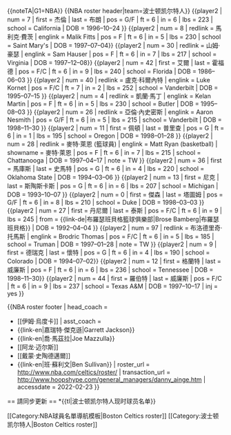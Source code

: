<noinclude>{{noteTA|G1=NBA}}</noinclude>
{{NBA roster header|team=波士顿凯尔特人}}
{{player2 | num = 7 | first = 杰倫 | last = 布朗 | pos = G/F | ft = 6 | in = 6 | lbs = 223 | school = California | DOB = 1996–10–24 }}
{{player2 | num = 8 | redlink = 馬利克·費茨 | englink = Malik Fitts | pos = F | ft = 6 | in = 5 | lbs = 230 | school = Saint Mary's | DOB = 1997–07–04}}
{{player2 | num = 30 | redlink = 山姆·豪瑟 | englink = Sam Hauser | pos = F | ft = 6 | in = 7 | lbs = 217 | school = Virginia | DOB = 1997–12–08}}
{{player2 | num = 42 | first = 艾爾 | last = 霍福德 | pos = F/C | ft = 6 | in = 9 | lbs = 240 | school = Florida | DOB = 1986–06–03 }}
{{player2 | num = 40 | redlink = 盧克·科爾內特 | englink = Luke Kornet | pos = F/C | ft = 7 | in = 2 | lbs = 252 | school = Vanderbilt | DOB = 1995–07–15 }}
{{player2 | num = 4 | redlink = 凱蘭·馬丁 | englink = Kelan Martin | pos = F | ft = 6 | in = 5 | lbs = 230 | school = Butler | DOB = 1995–08–03 }}
{{player2 | num = 26 | redlink = 亞倫·內史密斯 | englink = Aaron Nesmith | pos = G/F | ft = 6 | in = 5 | lbs = 215 | school = Vanderbilt | DOB = 1998–11–30 }}
{{player2 | num = 11 | first = 佩頓 | last = 普里查 | pos = G | ft = 6 | in = 1 | lbs = 195 | school = Oregon | DOB = 1998–01–28 }}
{{player2 | num = 28 | redlink = 麥特·萊恩 (籃球員) | englink = Matt Ryan (basketball) | showname = 麥特·萊恩 | pos = F | ft = 6 | in = 7 | lbs = 215 | school = Chattanooga | DOB = 1997–04–17 | note = TW }}
{{player2 | num = 36 | first = 馬庫斯 | last = 史馬特 | pos = G | ft = 6 | in = 4 | lbs = 220 | school = Oklahoma State | DOB = 1994–03–06 }}
{{player2 | num = 13 | first = 尼克 | last = 斯陶斯卡斯 | pos = G | ft = 6 | in = 6 | lbs = 207 | school = Michigan | DOB = 1993–10–07 }}
{{player2 | num = 0 | first = 傑森 | last = 塔圖姆 | pos = G/F | ft = 6 | in = 8 | lbs = 210 | school = Duke | DOB = 1998–03–03 }}
{{player2 | num = 27 | first = 丹尼爾 | last = 泰斯 | pos = F/C | ft = 6 | in = 9 | lbs = 245 | from = {{link-de|布羅瑟班貝格籃球俱樂部|Brose Bamberg|布羅瑟班貝格}} | DOB = 1992–04–04 }}
{{player2 | num = 97 | redlink = 布洛德里奇·托馬斯 | englink = Brodric Thomas | pos = F/C | ft = 6 | in = 5 | lbs = 185 | school = Truman | DOB = 1997–01–28 | note = TW }}
{{player2 | num = 9 | first = 德瑞克 | last = 懷特 | pos = G | ft = 6 | in = 4 | lbs = 190 | school = Colorado | DOB = 1994–07–02}}
{{player2 | num = 12 | first = 格蘭特 | last = 威廉斯 | pos = F | ft = 6 | in = 6 | lbs = 236 | school = Tennessee | DOB = 1998–11–30}}
{{player2 | num = 44 | first = 羅伯特 | last = 威廉斯 | pos = F/C | ft = 6 | in = 9 | lbs = 237 | school = Texas A&M | DOB = 1997–10–17 | inj = yes }} 

{{NBA roster footer
| head_coach = 
* [[伊姆·烏度卡]]
| asst_coach =
* {{link-en|嘉瑞特·傑克遜|Garrett Jackson}}
* {{link-en|喬·馬茲拉|Joe Mazzulla}}
* [[阿龙·迈尔斯]]
* [[戴蒙·史陶德邁爾]]
* {{link-en|班·蘇利文|Ben Sullivan}}
| roster_url = http://www.nba.com/celtics/roster/
| transaction_url = http://www.hoopshype.com/general_managers/danny_ainge.htm
| accessdate = 2022-02-23
}}<noinclude>

== 請同步更新 ==
*{{tl|波士顿凯尔特人现时球员名单}}

[[Category:NBA球員名單導航模板|Boston Celtics roster]]
[[Category:波士顿凯尔特人|Boston Celtics roster]]
</noinclude>